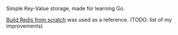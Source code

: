 Simple Key-Value storage, made for learning Go.

[Build Redis from scratch](https://www.build-redis-from-scratch.dev) was used as a reference. (TODO: list of my improvements)